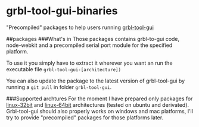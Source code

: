 grbl-tool-gui-binaries
======================

"Precompiled" packages to help users running [grbl-tool-gui](https://github.com/bumblebeefr/grbl-tool-gui/)


##packages
###What's in
Those packages contains grbl-to-gui code, node-webkit and a precompiled serial port module for the specified platform.

To use it you simply have to extract it wherever you want an run the executable file ``grbl-tool-gui-[architecture])``

You can also update the package to the latest version of grbl-tool-gui by running a ``git pull`` in folder ``grbl-tool-gui``.

###Supported archtures
For the moment I have prepared only packages for [linux-32bit](https://github.com/bumblebeefr/grbl-tool-gui-binaries/blob/master/grbl-tool-gui-i386.tar.gz?raw=true) and [linux-64bit](https://github.com/bumblebeefr/grbl-tool-gui-binaries/blob/master/grbl-tool-gui-i686.tar.gz?raw=true) architectures (tested on ubuntu and derivated). Grbl-tool-gui should also properly works on windows and mac platforms, I'll try to provide "precompiled" packages for those platforms later.
